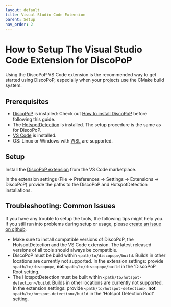 ```yaml
---
layout: default
title: Visual Studio Code Extension
parent: Setup
nav_order: 2
---
```


# How to Setup The Visual Studio Code Extension for DiscoPoP

Using the DiscoPoP VS Code extension is the recommended way to get started using DiscoPoP, especially when your projects use the CMake build system.

## Prerequisites

- [DiscoPoP](https://github.com/discopop-project/discopop) is installed: Check out [How to install DiscoPoP](./discopop.md) before following this guide.
- The [HotspotDetection](https://github.com/discopop-project/Hotspot-Detection) is installed. The setup procedure is the same as for DiscoPoP.
- [VS Code](https://code.visualstudio.com/) is installed.
- OS: Linux or Windows with [WSL](https://code.visualstudio.com/docs/remote/wsl-tutorial) are supported.

## Setup

Install the [DiscoPoP extension](https://marketplace.visualstudio.com/items?itemName=TUDarmstadt-LaboratoryforParallelProgramming.discopop) from the VS Code marketplace.

In the extension settings (File -> Preferences -> Settings -> Extensions -> DiscoPoP) provide the paths to the DiscoPoP and HotspotDetection installations.


## Troubleshooting: Common Issues

If you have any trouble to setup the tools, the following tips might help you. If you still run into problems during setup or usage, please [create an issue on github](https://github.com/discopop-project/discopop-gui-vscode/issues).

- Make sure to install compatible versions of DiscoPoP, the HotspotDetection and the VS Code extension. The latest released versions of all tools should always be compatible.
- DiscoPoP must be build within `<path/to/discopop>/build`. Builds in other locations are currently not supported. In the extension settings: provide `<path/to/discopop>`, **not** `<path/to/discopop>/build` in the 'DiscoPoP Root setting.
- The HotspotDetection must be built within `<path/to/hotspot-detection>/build`. Builds in other locations are currently not supported. In the extension settings: provide `<path/to/hotspot-detection>`, **not** `<path/to/hotspot-detection>/build` in the 'Hotspot Detection Root' setting.
